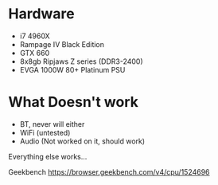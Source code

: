 Hardware
========
- i7 4960X
- Rampage IV Black Edition
- GTX 660
- 8x8gb Ripjaws Z series (DDR3-2400)
- EVGA 1000W 80+ Platinum PSU


What Doesn't work
=================
- BT, never will either
- WiFi (untested)
- Audio (Not worked on it, should work)


Everything else works...


Geekbench https://browser.geekbench.com/v4/cpu/1524696
